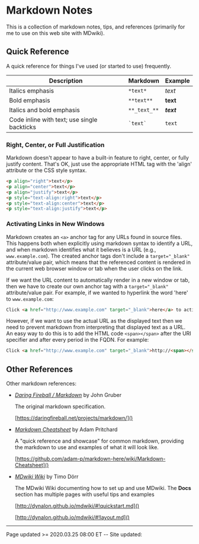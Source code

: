 # Markdown Notes

This is a collection of markdown notes, tips, and references (primarily for me to use on this web site with MDwiki).

## Quick Reference

A quick reference for things I've used (or started to use) frequently.

| Description                                 | Markdown     | Example    |
| ------------------------------------------- | ------------ | ---------- |
| Italics emphasis                            | `*text*`     | *text*     |
| Bold emphasis                               | `**text**`   | **text**   |
| Italics and bold emphasis                   | `**_text_**` | **_text_** |
| Code inline with text; use single backticks | `` `text` `` | `text`     |

### Right, Center, or Full Justification 

Markdown doesn't appear to have a built-in feature to right, center, or fully justify content.  That's OK, just use the appropriate HTML tag with the 'align' attribute or the CSS style syntax.

```HTML
<p align="right">text</p>
<p align="center">text</p>
<p align="justify">text</p>
<p style="text-align:right">text</p>
<p style="text-align:center">text</p>
<p style="text-align:justify">text</p>
```

### Activating Links in New Windows

Markdown creates an `<a>` anchor tag for any URLs found in source files.  This happens both when explicitly using markdown syntax to identify a URL, and when markdown identifies what it believes is a URL (e.g., `www.example.com`).  The created anchor tags don't include a `target="_blank"` attribute/value pair, which means that the referenced content is rendered in the current web browser window or tab when the user clicks on the link.

If we want the URL content to automatically render in a new window or tab, then we have to create our own anchor tag with a `target="_blank"` attribute/value pair. For example, if we wanted to hyperlink the word 'here' to `www.example.com`:

```HTML
Click <a href="http://www.example.com" target="_blank">here</a> to activate the web page.
```

However, if we want to use the actual URL as the displayed text then we need to prevent markdown from interpreting that displayed text as a URL.  An easy way to do this is to add the HTML code `<span></span>` after the URI specifier and after every period in the FQDN.  For example:

```HTML
Click <a href="http://www.example.com" target="_blank">http://<span></span>www.<span></span>example.<span></span>com</a> to activate the web page.
```

## Other References

Other markdown references:

 * *<a href="https://daringfireball.net/projects/markdown/">Daring Fireball / Markdown</a>* by John Gruber
 
   The original markdown specification.
   
    [https://daringfireball.net/projects/markdown/]()
   
 * *<a href="https://github.com/adam-p/markdown-here/wiki/Markdown-Cheatsheet">Markdown Cheatsheet</a>* by Adam Pritchard

   A "quick reference and showcase" for common markdown, providing the markdown to use and examples of what it will look like.
   
   [https://github.com/adam-p/markdown-here/wiki/Markdown-Cheatsheet]()

 * *<a href="http://dynalon.github.io/mdwiki">MDwiki Wiki</a>* by Timo Dörr
 
   The MDwiki Wiki documenting how to set up and use MDwiki.  The **Docs** section has multiple pages with useful tips and examples
   
   [http://dynalon.github.io/mdwiki/#!quickstart.md]()
   
   [http://dynalon.github.io/mdwiki/#!layout.md]()

<hr class="tight"><p class="timestamp">Page updated >= 2020.03.25 08:00 ET -- Site updated: <span id="timestamp"></span></p>
<script type='text/javascript'>document.getElementById("timestamp").innerHTML = Date(document.lastModified);</script>
